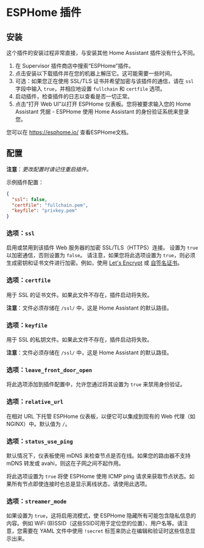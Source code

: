 # ESPHome 插件
## 安装

这个插件的安装过程非常直接，与安装其他 Home Assistant 插件没有什么不同。

1. 在 Supervisor 插件商店中搜索“ESPHome”插件。
2. 点击安装以下载插件并在您的机器上解压它。这可能需要一些时间。
3. 可选：如果您正在使用 SSL/TLS 证书并希望加密与该插件的通信，请在 `ssl` 字段中输入 `true`，并相应地设置 `fullchain` 和 `certfile` 选项。
4. 启动插件，检查插件的日志以查看是否一切正常。
5. 点击“打开 Web UI”以打开 ESPHome 仪表板。您将被要求输入您的 Home Assistant 凭据 - ESPHome 使用 Home Assistant 的身份验证系统来登录您。

您可以在 https://esphome.io/ 查看ESPHome文档。

## 配置

**注意**：_更改配置时请记住重启插件。_

示例插件配置：

```json
{
  "ssl": false,
  "certfile": "fullchain.pem",
  "keyfile": "privkey.pem"
}
```

### 选项：`ssl`

启用或禁用到该插件 Web 服务器的加密 SSL/TLS（HTTPS）连接。
设置为 `true` 以加密通信，否则设置为 `false`。
请注意，如果您将此选项设置为 `true`，则必须生成密钥和证书文件进行加密。例如，使用 [Let's Encrypt](https://www.home-assistant.io/addons/lets_encrypt/)
或 [自签名证书](https://www.home-assistant.io/docs/ecosystem/certificates/tls_self_signed_certificate/)。

### 选项：`certfile`

用于 SSL 的证书文件。如果此文件不存在，插件启动将失败。

**注意**：文件必须存储在 `/ssl/` 中，这是 Home Assistant 的默认路径。

### 选项：`keyfile`

用于 SSL 的私钥文件。如果此文件不存在，插件启动将失败。

**注意**：文件必须存储在 `/ssl/` 中，这是 Home Assistant 的默认路径。

### 选项：`leave_front_door_open`

将此选项添加到插件配置中，允许您通过将其设置为 `true` 来禁用身份验证。

### 选项：`relative_url`

在相对 URL 下托管 ESPHome 仪表板，以便它可以集成到现有的 Web 代理（如 NGINX）中。默认值为 `/`。

### 选项：`status_use_ping`

默认情况下，仪表板使用 mDNS 来检查节点是否在线。如果您的路由器不支持 mDNS 转发或 avahi，则这在子网之间不起作用。

将此选项设置为 `true` 将使 ESPHome 使用 ICMP ping 请求来获取节点状态。如果所有节点即使连接时也总是显示离线状态，请使用此选项。

### 选项：`streamer_mode`

如果设置为 `true`，这将启用流模式，使 ESPHome 隐藏所有可能包含隐私信息的内容。例如 WiFi (B)SSID（这些SSID可用于定位您的位置）、用户名等。请注意，您需要在 YAML 文件中使用 `!secret` 标签来防止在编辑和验证时这些信息显示出来。